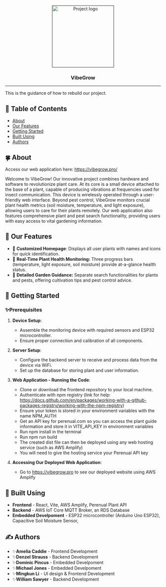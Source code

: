 <p align="center">
  <a href="" rel="noopener">
 <img width=200px height=200px src="./Logo.png" alt="Project logo"></a>
</p>

<h3 align="center">VibeGrow</h3>

---

<p > This is the guidance of how to rebuild our project.</p>

## 🌺 Table of Contents

- [About](#about)
- [Our Features](#our_features)
- [Getting Started](#getting_started)
- [Built Using](#built_using)
- [Authors](#authors)

## 🍀 About <a name = "about"></a>

Access our web application here: https://vibegrow.pro/ 

Welcome to VibeGrow! Our innovative project combines hardware and software to revolutionize plant care. At its core is a small device attached to the base of a plant, capable of producing vibrations at frequencies used for insect communication. This device is wirelessly operated through a user-friendly web interface.
Beyond pest control, VibeGrow monitors crucial plant health metrics (soil moisture, temperature, and light exposure), allowing users to care for their plants remotely. Our web application also features comprehensive plant and pest search functionality, providing users with easy access to vital gardening information.

## 🌷 Our Features<a name = "our_features"></a>

- 💫 **Customized Homepage**: Displays all user plants with names and icons for quick identification.
- 💫 **Real-Time Plant Health Monitoring:** Three progress bars (temperature, light exposure, soil moisture) provide at-a-glance health status.
- 💫 **Detailed Garden Guidance:** Separate search functionalities for plants and pests, offering cultivation tips and pest control advice.

## 🙉 Getting Started <a name = "getting_started"></a>

### ✨Prerequisites

1. **Device Setup**:
   - Assemble the monitoring device with required sensors and ESP32 microcontroller.
   - Ensure proper connection and calibration of all components.

2. **Server Setup**:
   - Configure the backend server to receive and process data from the device via WiFi.
   - Set up the database for storing plant and user information.

3. **Web Application - Running the Code**:
   - Clone or download the frontend repository to your local machine. 
   - Authenticate with npm registry (link for help: https://docs.github.com/en/packages/working-with-a-github-packages-registry/working-with-the-npm-registry)
   - Ensure your token is stored in your environment variables with the name NPM_AUTH
   - Get an API key for perenual.com so you can access the plant guide information and store it in VITE_API_KEY in environment variables
   - Run npm install in the terminal
   - Run npm run build
   - The created dist file can then be deployed using any web hosting service (such as AWS Amplify)
   - You will need to give the hosting service your Perenual API key

4. **Accessing Our Deployed Web Application**:
   - Go to https://vibegrow.pro to see our deployed website using AWS Amplify


## 🐜 Built Using <a name = "built_using"></a>

- **Frontend** - React, Vite, AWS Amplify, Perenual Plant API
- **Backend** - AWS IoT Core MQTT Broker, an RDS Database
- **Embedded Develpoment** - ESP32 microcontroller (Arduino Uno ESP32), Capacitive Soil Moisture Sensor,

## ✍️ Authors <a name = "authors"></a>

- ✨**Amelia Caddie** - Frontend Development
- ✨**Denzel Strauss** - Backend Development
- ✨**Dominic Pincus** - Embedded Develpoment
- ✨**Michael Jones** - Embedded Develpoment
- ✨**Mingkun Li** - UI design & Frontend Development
- ✨**William Sawyer** - Backend Development

